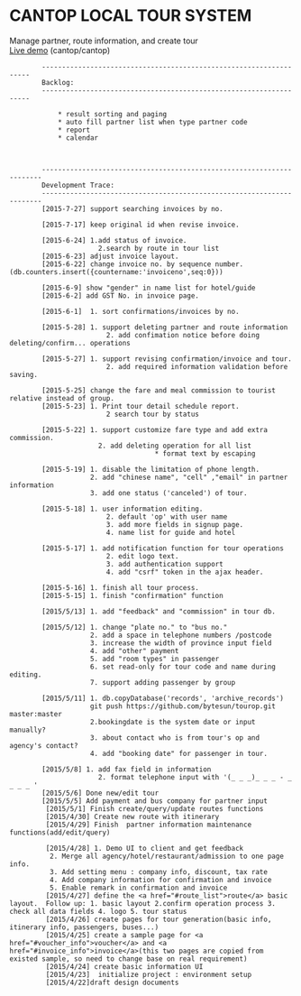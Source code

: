 CANTOP LOCAL TOUR SYSTEM
=======================
Manage partner, route information, and create tour  
[Live demo](http://tour.sunorth.org) (cantop/cantop)

			-------------------------------------------------------------------			
			Backlog:
			-------------------------------------------------------------------			

				* result sorting and paging
				* auto fill partner list when type partner code
				* report 
				* calendar

				
			
			----------------------------------------------------------------------
			Development Trace:
			----------------------------------------------------------------------
			[2015-7-27] support searching invoices by no.
			
			[2015-7-17] keep original id when revise invoice.
			
			[2015-6-24] 1.add status of invoice.
						  2.search by route in tour list
			[2015-6-23] adjust invoice layout.
			[2015-6-22] change invoice no. by sequence number. 							(db.counters.insert({countername:'invoiceno',seq:0}))
						
			[2015-6-9] show "gender" in name list for hotel/guide
			[2015-6-2] add GST No. in invoice page.
			
			[2015-6-1]  1. sort confirmations/invoices by no.
			
			[2015-5-28] 1. support deleting partner and route information
							2. add confimation notice before doing deleting/confirm... operations
							
			[2015-5-27] 1. support revising confirmation/invoice and tour.
							2. add required information validation before saving.
			
			[2015-5-25] change the fare and meal commission to tourist relative instead of group. 
			[2015-5-23] 1. Print tour detail schedule report.
							2 search tour by status
							
			[2015-5-22] 1. support customize fare type and add extra commission.
						  2. add deleting operation for all list 
						  				* format text by escaping
						  
			[2015-5-19] 1. disable the limitation of phone length.
						2. add "chinese name", "cell" ,"email" in partner information
						3. add one status ('canceled') of tour.
			
			[2015-5-18] 1. user information editing.
							2. default 'op' with user name
							3. add more fields in signup page.
							4. name list for guide and hotel
			
			[2015-5-17] 1. add notification function for tour operations
							2. edit logo text.
							3. add authentication support
							4. add "csrf" token in the ajax header.
							
			[2015-5-16] 1. finish all tour process.
			[2015-5-15] 1. finish "confirmation" function
			
			[2015/5/13] 1. add "feedback" and "commission" in tour db.
			
			[2015/5/12] 1. change "plate no." to "bus no."
						2. add a space in telephone numbers /postcode
						3. increase the width of province input field
						4. add "other" payment
						5. add "room types" in passenger
						6. set read-only for tour code and name during editing.
						7. support adding passenger by group
						
			[2015/5/11] 1. db.copyDatabase('records', 'archive_records')
						git push https://github.com/bytesun/tourop.git master:master
						2.bookingdate is the system date or input manually?
						3. about contact who is from tour's op and agency's contact?
						4. add "booking date" for passenger in tour.
						
			[2015/5/8] 1. add fax field in information 
						  2. format telephone input with '(_ _ _)_ _ _ - _ _ _ _ '
			[2015/5/6] Done new/edit tour 
			[2015/5/5] Add payment and bus company for partner input 
			 [2015/5/1] Finish create/query/update routes functions 
			 [2015/4/30] Create new route with itinerary 
			 [2015/4/29] Finish  partner information maintenance functions(add/edit/query) 
			
			 [2015/4/28] 1. Demo UI to client and get feedback  
			  2. Merge all agency/hotel/restaurant/admission to one page info. 
			  3. Add setting menu : company info, discount, tax rate  
			  4. Add company information for confirmation and invoice 
			  5. Enable remark in confirmation and invoice 
			 [2015/4/27] define the <a href="#route_list">route</a> basic layout.  Follow up: 1. basic layout 2.confirm operation process 3. check all data fields 4. logo 5. tour status 
			 [2015/4/26] create pages for tour generation(basic info, itinerary info, passengers, buses...) 
			 [2015/4/25] create a sample page for <a href="#voucher_info">voucher</a> and <a href="#invoice_info">invoice</a>(this two pages are copied from existed sample, so need to change base on real requirement) 
			 [2015/4/24] create basic information UI 
			 [2015/4/23]  initialize project : environment setup 
			 [2015/4/22]draft design documents 